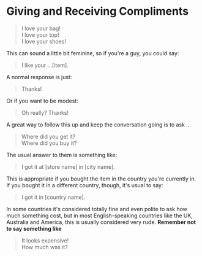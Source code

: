 # Giving and Receiving Compliments

> I love your bag!\
> I love your top!\
> I love your shoes!

This can sound a little bit feminine, so if you're a guy, you could say:
> I like your ...[item].

A normal response is just:
> Thanks!

Or if you want to be modest:
> Oh really? Thanks!

A great way to follow this up and keep the conversation going is to ask ...
> Where did you get it?\
> Where did you buy it?

The usual answer to them is something like:
> I got it at [store name] in [city name].

This is appropriate if you bought the item in the country you're currently in. If you bought it in a different country, though, it's usual to say:
> I got it in [country name].

In some countries it's considered totally fine and even polite to ask how much something cost, but in most English-speaking countries like the UK, Australia and America, this is usually considered very rude. __Remember not to say something like__
> It looks expensive!\
> How much was it?

